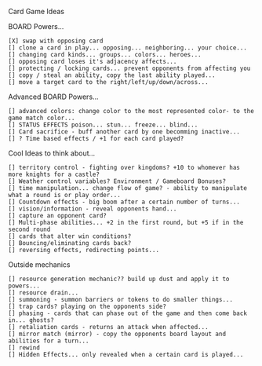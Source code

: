 Card Game Ideas


BOARD Powers... 

    [X] swap with opposing card
    [] clone a card in play... opposing... neighboring... your choice... 
    [] changing card kinds... groups... colors... heroes... 
    [] opposing card loses it's adjacency affects...
    [] protecting / locking cards... prevent opponents from affecting you
    [] copy / steal an ability, copy the last ability played...
    [] move a target card to the right/left/up/down/across...

Advanced BOARD Powers...

    [] advanced colors: change color to the most represented color- to the game match color...
    [] STATUS EFFECTS poison... stun... freeze... blind... 
    [] Card sacrifice - buff another card by one becomming inactive...
    [] ? Time based effects / +1 for each card played?

Cool Ideas to think about...

    [] territory control - fighting over kingdoms? +10 to whomever has more knights for a castle?
    [] Weather control variables? Environment / Gameboard Bonuses? 
    [] time manipulation... change flow of game? - ability to manipulate what a round is or play order...
    [] Countdown effects - big boom after a certain number of turns...
    [] vision/information - reveal opponents hand... 
    [] capture an opponent card? 
    [] Multi-phase abilities... +2 in the first round, but +5 if in the second round
    [] cards that alter win conditions? 
    [] Bouncing/eliminating cards back?
    [] reversing effects, redirecting points...
  
  
Outside mechanics

    [] resource generation mechanic?? build up dust and apply it to powers...
    [] resource drain...
    [] summoning - summon barriers or tokens to do smaller things... 
    [] trap cards? playing on the opponents side?
    [] phasing - cards that can phase out of the game and then come back in... ghosts?
    [] retaliation cards - returns an attack when affected...
    [] mirror match (mirror) - copy the opponents board layout and abilities for a turn...
    [] rewind
    [] Hidden Effects... only revealed when a certain card is played...
